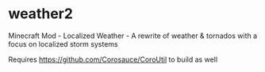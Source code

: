 weather2
========

Minecraft Mod - Localized Weather - A rewrite of weather &amp; tornados with a focus on localized storm systems

Requires https://github.com/Corosauce/CoroUtil to build as well